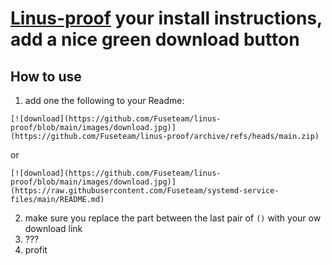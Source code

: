 # [Linus-proof](https://www.youtube.com/watch?v=MreyOrYItr4) your install instructions, add a nice green download button

## How to use
1. add one the following to your Readme:
```
[![download](https://github.com/Fuseteam/linus-proof/blob/main/images/download.jpg)](https://github.com/Fuseteam/linus-proof/archive/refs/heads/main.zip)
```
or
```
[![download](https://github.com/Fuseteam/linus-proof/blob/main/images/download.jpg)](https://raw.githubusercontent.com/Fuseteam/systemd-service-files/main/README.md)
```
2. make sure you replace the part between the last pair of `()` with your ow download link
3. ???
4. profit
